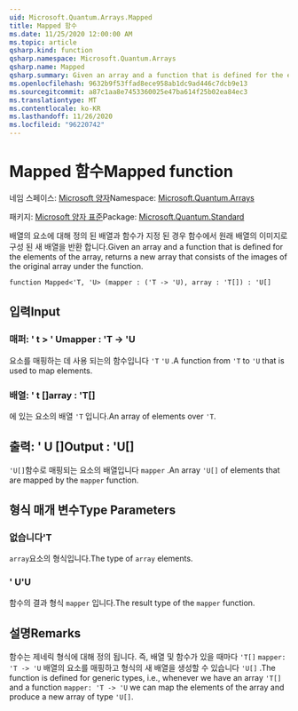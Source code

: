 ```yaml
---
uid: Microsoft.Quantum.Arrays.Mapped
title: Mapped 함수
ms.date: 11/25/2020 12:00:00 AM
ms.topic: article
qsharp.kind: function
qsharp.namespace: Microsoft.Quantum.Arrays
qsharp.name: Mapped
qsharp.summary: Given an array and a function that is defined for the elements of the array, returns a new array that consists of the images of the original array under the function.
ms.openlocfilehash: 9632b9f53ffad8ece958ab1dc9ad446c7dcb9e13
ms.sourcegitcommit: a87c1aa8e7453360025e47ba614f25b02ea84ec3
ms.translationtype: MT
ms.contentlocale: ko-KR
ms.lasthandoff: 11/26/2020
ms.locfileid: "96220742"
---
```

# <a name="mapped-function"></a><span data-ttu-id="580b9-102">Mapped 함수</span><span class="sxs-lookup"><span data-stu-id="580b9-102">Mapped function</span></span>

<span data-ttu-id="580b9-103">네임 스페이스: [Microsoft 양자](xref:Microsoft.Quantum.Arrays)</span><span class="sxs-lookup"><span data-stu-id="580b9-103">Namespace: [Microsoft.Quantum.Arrays](xref:Microsoft.Quantum.Arrays)</span></span>

<span data-ttu-id="580b9-104">패키지: [Microsoft 양자 표준](https://nuget.org/packages/Microsoft.Quantum.Standard)</span><span class="sxs-lookup"><span data-stu-id="580b9-104">Package: [Microsoft.Quantum.Standard](https://nuget.org/packages/Microsoft.Quantum.Standard)</span></span>


<span data-ttu-id="580b9-105">배열의 요소에 대해 정의 된 배열과 함수가 지정 된 경우 함수에서 원래 배열의 이미지로 구성 된 새 배열을 반환 합니다.</span><span class="sxs-lookup"><span data-stu-id="580b9-105">Given an array and a function that is defined for the elements of the array, returns a new array that consists of the images of the original array under the function.</span></span>

```qsharp
function Mapped<'T, 'U> (mapper : ('T -> 'U), array : 'T[]) : 'U[]
```


## <a name="input"></a><span data-ttu-id="580b9-106">입력</span><span class="sxs-lookup"><span data-stu-id="580b9-106">Input</span></span>

### <a name="mapper--t---u"></a><span data-ttu-id="580b9-107">매퍼: ' t > ' U</span><span class="sxs-lookup"><span data-stu-id="580b9-107">mapper : 'T -> 'U</span></span>

<span data-ttu-id="580b9-108">요소를 매핑하는 데 사용 되는의 함수입니다 `'T` `'U` .</span><span class="sxs-lookup"><span data-stu-id="580b9-108">A function from `'T` to `'U` that is used to map elements.</span></span>


### <a name="array--t"></a><span data-ttu-id="580b9-109">배열: ' t []</span><span class="sxs-lookup"><span data-stu-id="580b9-109">array : 'T[]</span></span>

<span data-ttu-id="580b9-110">에 있는 요소의 배열 `'T` 입니다.</span><span class="sxs-lookup"><span data-stu-id="580b9-110">An array of elements over `'T`.</span></span>



## <a name="output--u"></a><span data-ttu-id="580b9-111">출력: ' U []</span><span class="sxs-lookup"><span data-stu-id="580b9-111">Output : 'U[]</span></span>

<span data-ttu-id="580b9-112">`'U[]`함수로 매핑되는 요소의 배열입니다 `mapper` .</span><span class="sxs-lookup"><span data-stu-id="580b9-112">An array `'U[]` of elements that are mapped by the `mapper` function.</span></span>

## <a name="type-parameters"></a><span data-ttu-id="580b9-113">형식 매개 변수</span><span class="sxs-lookup"><span data-stu-id="580b9-113">Type Parameters</span></span>

### <a name="t"></a><span data-ttu-id="580b9-114">없습니다</span><span class="sxs-lookup"><span data-stu-id="580b9-114">'T</span></span>

<span data-ttu-id="580b9-115">`array`요소의 형식입니다.</span><span class="sxs-lookup"><span data-stu-id="580b9-115">The type of `array` elements.</span></span>
### <a name="u"></a><span data-ttu-id="580b9-116">' U</span><span class="sxs-lookup"><span data-stu-id="580b9-116">'U</span></span>

<span data-ttu-id="580b9-117">함수의 결과 형식 `mapper` 입니다.</span><span class="sxs-lookup"><span data-stu-id="580b9-117">The result type of the `mapper` function.</span></span>

## <a name="remarks"></a><span data-ttu-id="580b9-118">설명</span><span class="sxs-lookup"><span data-stu-id="580b9-118">Remarks</span></span>

<span data-ttu-id="580b9-119">함수는 제네릭 형식에 대해 정의 됩니다. 즉, 배열 및 함수가 있을 때마다 `'T[]` `mapper: 'T -> 'U` 배열의 요소를 매핑하고 형식의 새 배열을 생성할 수 있습니다 `'U[]` .</span><span class="sxs-lookup"><span data-stu-id="580b9-119">The function is defined for generic types, i.e., whenever we have an array `'T[]` and a function `mapper: 'T -> 'U` we can map the elements of the array and produce a new array of type `'U[]`.</span></span>